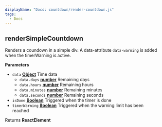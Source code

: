 ```yaml
---
displayName: "Docs: countdown/render-countdown.js"
tags: 
  - Docs
---
```


<!-- Generated by documentation.js. Update this documentation by updating the source code. -->

## renderSimpleCountdown

Renders a coundown in a simple div.
A data-attribute `data-warning` is added when the timerWarning is
active.

**Parameters**

-   `data` **[Object][1]** Time data
    -   `data.days` **[number][2]** Remaining days
    -   `data.hours` **[number][2]** Remaining hours
    -   `data.minutes` **[number][2]** Remaining minutes
    -   `data.seconds` **[number][2]** Remaining seconds
-   `isDone` **[Boolean][3]** Triggered when the timer is done
-   `timerWarning` **[Boolean][3]** Triggered when the warning limit has been reached

Returns **ReactElement** 

[1]: https://developer.mozilla.org/docs/Web/JavaScript/Reference/Global_Objects/Object

[2]: https://developer.mozilla.org/docs/Web/JavaScript/Reference/Global_Objects/Number

[3]: https://developer.mozilla.org/docs/Web/JavaScript/Reference/Global_Objects/Boolean

